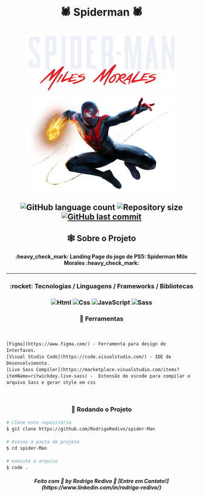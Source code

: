 <!-- ************************************* Title ********************************************* -->

###### <h1 align="center">🕷 Spiderman 🕷</h1>

<h2 align="center" >
  <img src="img/spiderman-text.png" width="400px"/>
  <img src="img/spider-man.png" width="400px"/>
</21>

<!-- ************************************* Baadges ********************************************* -->
<p align="center">
  <img alt="GitHub language count" src="https://img.shields.io/github/languages/count/RodrigoRedivo/spider-Man?color=%2304D361">

 <img alt="Repository size" src="https://img.shields.io/github/repo-size/RodrigoRedivo/spider-Man">

  <a href="https://github.com/tgmarinho/nlw1/commits/master">
    <img alt="GitHub last commit" src="https://img.shields.io/github/last-commit/RodrigoRedivo/spider-Man">
  </a>
</p>

<!-- ************************************* Project ********************************************* -->

<h2 align="center">🕸️ Sobre o Projeto</h2>

<h4 align="center"> 
	:heavy_check_mark: Landing Page do jogo de PS5: Spiderman Mile Morales :heavy_check_mark:
</h4>

---


<h3 align="center"> 
	:rocket: Tecnologias / Linguagens / Frameworks / Bibliotecas
</h3>

<h3 align="center">
  <img alt="Html" title="Html" src="https://cdn.pixabay.com/photo/2017/08/05/11/16/logo-2582748_960_720.png" width="60px" />
  <img alt="Css" title="Css" src="https://cdn.pixabay.com/photo/2017/08/05/11/16/logo-2582747_960_720.png" width="60px" />
  <img alt="JavaScript" title="JavaScript" src="https://www.ioanavladau.com/imgs/circle-js-v2.png" width="60px" />
  <img alt="Sass" title="Sass" src="https://encrypted-tbn0.gstatic.com/images?q=tbn:ANd9GcTals5nCFSdxPcv2g4ue4fkyOGVRZRawk2eWg&usqp=CAU" width="60px" />
</h3>

<h3 align="center">🔧 Ferramentas</h3></br>

`[Figma](https://www.figma.com/) - Ferramenta para design de Interfaces.`
</br>
`[Visual Studio Code](https://code.visualstudio.com/) - IDE de Desenvolvimento.`
</br>
`[Live Sass Compiler](https://marketplace.visualstudio.com/items?itemName=ritwickdey.live-sass) -  Extensão do vscode para compilar o arquivo Sass e gerar style em css`

</br>

<h3 align="center"> 🎲 Rodando o Projeto</h3>

```bash
# Clone este repositório
$ git clone https://github.com/RodrigoRedivo/spider-Man

# Acesse a pasta do projeto
$ cd spider-Man

# execute o arquivo
$ code .
```

<h5 align="center"> 
Feito com 💜 by Rodrigo Redivo 🤝 [Entre em Contato!](https://www.linkedin.com/in/rodrigo-redivo/)
</h5>
